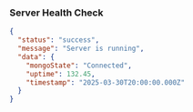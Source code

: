 
### Server Health Check
``` json
{
  "status": "success",
  "message": "Server is running",
  "data": {
    "mongoState": "Connected",
    "uptime": 132.45,
    "timestamp": "2025-03-30T20:00:00.000Z"
  }
}
```
